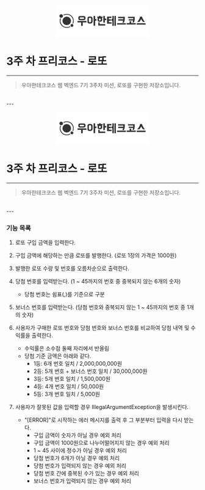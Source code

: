 <p style="text-align: center;">
    <img src="./woowacourse.png" alt="우아한테크코스" width="250px">
</p>

# 3주 차 프리코스 - 로또

---

> 우아한테크코스 웹 벡엔드 7기 3주차 미션, 로또를 구현한 저장소입니다.
<br>
---

<p style="text-align: center;">
    <img src="./woowacourse.png" alt="우아한테크코스" width="250px">
</p>

# 3주 차 프리코스 - 로또

---

> 우아한테크코스 웹 벡엔드 7기 3주차 미션, 로또를 구현한 저장소입니다.
<br>
---

### 기능 목록

1. 로또 구입 금액을 입력한다.


2. 구입 금액에 해당하는 만큼 로또를 발행한다. (로또 1장의 가격은 1000원)


3. 발행한 로또 수량 및 번호를 오름차순으로 출력한다.


4. 당첨 번호를 입력받는다. (1 ~ 45까지의 번호 중 중복되지 않는 6개의 숫자)
   - 당첨 번호는 쉼표(,)를 기준으로 구분


5. 보너스 번호를 입력받는다. (당첨 번호와 중복되지 않는 1 ~ 45까지의 번호 중 1개의 숫자)


6. 사용자가 구매한 로또 번호와 당첨 번호와 보너스 번호를 비교하여 당첨 내역 및 수익률을 출력한다.
   - 수익률은 소수점 둘째 자리에서 반올림
   - 당첨 기준 금액은 아래와 같다.
     - 1등: 6개 번호 일치 / 2,000,000,000원
     - 2등: 5개 번호 + 보너스 번호 일치 / 30,000,000원
     - 3등: 5개 번호 일치 / 1,500,000원
     - 4등: 4개 번호 일치 / 50,000원
     - 5등: 3개 번호 일치 / 5,000원


7. 사용자가 잘못된 값을 입력할 경우 IllegalArgumentException을 발생시킨다.
   - "[ERROR]"로 시작하는 에러 메시지를 출력 후 그 부분부터 입력을 다시 받는다.
     - 구입 금액이 숫자가 아닐 경우 예외 처리
     - 구입 금액이 1000원으로 나누어떨어지지 않는 경우 예외 처리
     - 1 ~ 45 사이에 정수가 아닐 경우 예외 처리
     - 당첨 번호가 6개가 아닐 경우 예외 처리
     - 당첨 번호가 입력되지 않는 경우 예외 처리
     - 당첨 번호 간에 중복된 수가 있는 경우 예외 처리
     - 보너스 번호가 입력되지 않는 경우 예외 처리